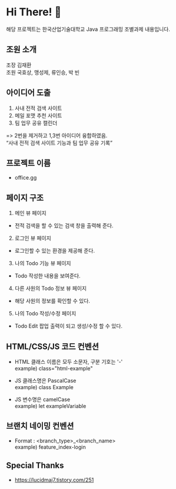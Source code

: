# Hi There! :wave:

해당 프로젝트는 한국산업기술대학교 Java 프로그래밍 조별과제 내용입니다.

## 조원 소개
조장 김재환  
조원 국효상, 맹성제, 류인승, 박 빈

## 아이디어 도출
1. 사내 전적 검색 사이트 
2. 메일 포맷 추천 사이트  
3. 팀 업무 공유 캘린더  

=> 2번을 제거하고 1,3번 아이디어 융합하였음.  
“사내 전적 검색 사이트 기능과 팀 업무 공유 기록”  

## 프로젝트 이름  
- office.gg  

## 페이지 구조  
1. 메인 뷰 페이지  
  - 전적 검색을 할 수 있는 검색 창을 출력해 준다.  
2. 로그인 뷰 페이지  
  - 로그인할 수 있는 환경을 제공해 준다.  
3. 나의 Todo 기능 뷰 페이지  
  - Todo 작성한 내용을 보여준다.  
4. 다른 사원의 Todo 정보 뷰 페이지  
  - 해당 사원의 정보를 확인할 수 있다.  
5. 나의 Todo 작성/수정 페이지  
  - Todo Edit 팝업 출력이 되고 생성/수정 할 수 있다.

## HTML/CSS/JS 코드 컨벤션
- HTML 클래스 이름은 모두 소문자, 구분 기호는 '-'  
example) class="html-example"  
  
- JS 클래스명은 PascalCase  
example) class Example

- JS 변수명은 camelCase  
example) let exampleVariable

## 브랜치 네이밍 컨벤션  
- Format : <branch_type>_<branch_name>   
example) feature_index-login

## Special Thanks
- https://lucidmaj7.tistory.com/251
